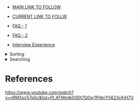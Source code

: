 - [MAIN LINK TO FOLLOW](https://www.geeksforgeeks.org/amazon-interview-preparation/)
- [CURRENT LINK TO FOLLW](https://www.cdn.geeksforgeeks.org/must-do-coding-questions-for-companies-like-amazon-microsoft-adobe/)

- [FAQ - 1](https://www.geeksforgeeks.org/amazons-asked-interview-questions/)
- [FAQ - 2](https://www.geeksforgeeks.org/amazons-most-frequently-asked-interview-questions-set-2/)
- [Interview Experience](https://www.geeksforgeeks.org/tag/amazon/)

<details>
<summary>Sorting</summary>

## Sorting

- Types of Sorting
	- Internal : Data to be sorted is small enough to be placed in main memory.
	- External : Large data and can't be placed in main memory(RAM).
- Sort Stability : If algo maintains the relative order of duplicate elements.
- Inplace Sort : When additional space requirement is O(1) i.e. contant. Not directly depend upon the input size.
 
<details>
<summary>Selection Sort</summary>

### Selection Sort

- Simplest techinque
- Selects the smallest element and puts in the first place and then second smallest element and so on.
#### Analysis
- Number of comparison doesn't depend upon the order of the data i.e. not data sensitive.
- Data in Sorted Order : O(n2).
- Data in Reverse Order : O(n2).
- Data in Random Order : O(n2).
#### Facts
- Swaps are very less, only comparisons, as compare to Bubble sort and Insertion sort.
- For large records selection is better than Bubble and Insertion Sort as cost of moving data is more than comparison for large record.
- Not Stable.
- Inplace.
</details>
<details>
<summary>Bubble Sort</summary>

### Bubble Sort

- Compares each element with its adjacent and swaps them if they are not in order.
#### Analysis
- Data in Sorted Order : O(n) assuming we are counting the # of swaps using xchanges in outer loop.
- Data in Reverse Order : O(n2).
- Data in Random Order : O(n2).
#### Facts
- Should not be used for large lists due to swaps.
- Stable sort(maintain the relative order of duplicate elements).
- Inplace sort(only one temp variable required).
- Space Complexity : O(1).
</details>
<details>
<summary>Insertion Sort</summary>

### Insertion Sort

- Insertion of the element at proper place like the card player.
- List will be divided into two parts i) Sorted ii) Unsorted.
- Initially sorted part contains only 1 element and rest of the part is unsorted list.
- In each pass first element from the unsorted list is taken and placed in sorted list at proper place.
#### Analysis
- Outer loop will always have n-1 iterations. Iteration of inner loop will vary according to the data.
- Data in Sorted Order : O(n).
- Data in Reverse Order : O(n2).
- Data in Random Order : O(n2).
#### Facts
- Advantage is its simplicity and its very efficient for less elements. As for less elements difference b/w O(nlogn) and O(n2) is very less and O(nlogn) algos are more complex than this algo.
- We can place a sentinel value at the 0th index and all our data from 1th index. It'll reduce the one if condition in inner loop.
- We can use the binary search for searching the element but then also we need to shift the elements which will take O(n2). So using binary search will not improve the efficiency of this algo.
- Disadvantage : of this sorting is number of movements. Elements of the sorted part also move which can be costly in case of large data set in each record.
- Stable sort(maintain the relative order of duplicate elements).
- Inplace sort(only one temp variable required).
- Space Complexity : O(1).
</details>
<details>
<summary>Merge Sort</summary>

### Merge Sort

- O(nlogn) in both worst and average case.
- Use the merge process, which merges the two sorted arrays in one pass.
- TOP DWON MERGE SORT(RECURSIVE) : Not covering other flavour.
#### Analysis
- n elements repeated divided into half approaximately logn(base 2) times. After halving logn times we get n sublist of size 1.
- In each pass there will be merging of n elements which is O(n). So the performance of this algo is O(nlogn)
- Data in Sorted Order : O(nlogn).
- Data in Reverse Order : O(nlogn).
- Data in Random Order : O(nlogn).
#### Facts
- Stable sort(maintain the relative order of duplicate elements).
- Not Inplace sort(as merging itself is not inplace).
- Space Complexity : O(n).
</details>
<details>
<summary>Quick Sort</summary>

### Quick Sort(Partition Exchange Sort)

- Choose the element from the list and place it as its proper position in the list i.e. the final position.
- This element is pivot and
	- all elements to the left are <= the pivot(less than or equal to).
	- all elements to the right are >= the pivot.
- Any element can be pivot but for convenience we choose the first element.
- Sublists of the left and right are sorted recursively using quick_sort algo itself.
- Terminating condition of recursion will be when sublist contains only one element.
- No need to combine the sublist at the end, as they are placed in that way that they are already combined.
#### Algo
- Suppose we have arr[low:up] and arr[low] is pivot. Then i=low+1 and j = up.
- a) : compare the pivot with arr[i], and increment i if arr[i] < pivot. So i moves LTR and stops when we get an element>= pivot.
- b) : compare the pivot with arr[j], and decrement j if arr[j] > pivot. So j moves RTL and stops when we get he element<= pivot.
- c) : if i< j
	- swap arr[i] and arr[j] and i++ and j--.
	- else
		- No swap, i++.
- d) : Repeat a,b,c till the value of i is less than or equal to j. Stop when i exceeds j.
- e) : When i>j then proper place for i pivot is jth index.
#### Analysis
- If the partition is balanced i.e. two sublists are of equal size then sort is fast o/w slow.
- Worst Case : O(n2).
- Average Case : O(nlogn).
- Best Case : O(nlogn).
#### Facts
- Not Stable sort.
- Inplace sort.
- Space Complexity : O(logn). Pivot variable in quick_sort method.
#### Choice of Pivot in Quick Sort
- First element : is not good choice in sorted or almost sorted array as it'll imbalance the sublists.
- Last element : Same as above.
- Random number : Good, but random number generation itself is costly.
- Ideal choice : is median of the elements. So instead of all elements choose median of first,last and mid elements. arr[low],arr[up],arr[(low+up)/2]. **Refer SK Srivastava Page 450. Little Tricky.**
#### Deterministic Selection algorithm of O(n)
- [Also called Median selection algo](https://www.youtube.com/watch?v=eRqmSTSmkJk)
- [Refer-GFG](https://www.geeksforgeeks.org/kth-smallestlargest-element-unsorted-array-set-3-worst-case-linear-time/)
- [Refer](selection-algos/deterministic-selection-algo/median-lineartime.pdf)
- [Refer](selection-algos/deterministic-selection-algo/L05.pdf)
- Algo
	- Divide the elements in the group of 5.
	- Sort the groups.
		- Running time will be O(n). Cause let's say if we use merge sort to sort the array of 5 elements than it will have 6*n*(log5base2 + 1) which will be 6*5*(3+1) = 120.
		- Now there will be n/5 groups in which each group will take 120 operations which will be n/5*120 = 24n. so O(n) total time.
	- Find meadians of each group.
	- Put all the medians in a separate array and find the median of this array. Call this new median, median of median(MOM).
	- This MOM is the pivot element.
	- Now partition using this element as pivot in Quick Sort algo.
#### Duplicate elemnets in Quick Sort
- We stop variables when we find an element equal to the pivot. There can be 4 other options.
	- stop i and move j : All equql elements would go the right sublist.
	- stop j and move i : All equql elements would go the left sublist.
	- stop both i and j : Many unnecessary swaps in case all the elements are same,but good thing is that i and j will meet in middle of the list. So no unbalanced sublists.
	- move both i and j : No unnecessary swaps but unbalanced sublists.
</details>
<details>
<summary>Binary Search Sort</summary>

### Binary Search Sort

</details>
<details>
<summary>Heap Sort</summary>
### Heap Sort
</details>

</details>

<details>
<summary>Searching</summary>
</details>




# References
https://www.youtube.com/watch?v=yRM3sc57q0c&list=PLXFMmlk03Dt7Q0xr1PIAriY5623cKiH7V